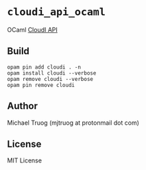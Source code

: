 `cloudi_api_ocaml`
==================

OCaml [CloudI API](http://cloudi.org/api.html#1_Intro)

Build
-----

    opam pin add cloudi . -n
    opam install cloudi --verbose
    opam remove cloudi --verbose
    opam pin remove cloudi

Author
------

Michael Truog (mjtruog at protonmail dot com)

License
-------

MIT License

